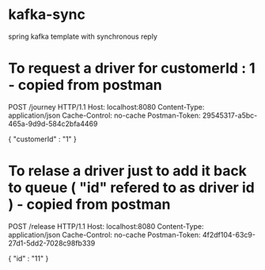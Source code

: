 # kafka-sync
spring kafka template with synchronous reply 


# To request a driver for customerId : 1 - copied from postman

POST /journey HTTP/1.1
Host: localhost:8080
Content-Type: application/json
Cache-Control: no-cache
Postman-Token: 29545317-a5bc-465a-9d9d-584c2bfa4469

{
	"customerId" : "1"
}


# To relase a driver just to add it back to queue ( "id" refered to as driver id ) - copied from postman

POST /release HTTP/1.1
Host: localhost:8080
Content-Type: application/json
Cache-Control: no-cache
Postman-Token: 4f2df104-63c9-27d1-5dd2-7028c98fb339

{
	"id" : "11"
}